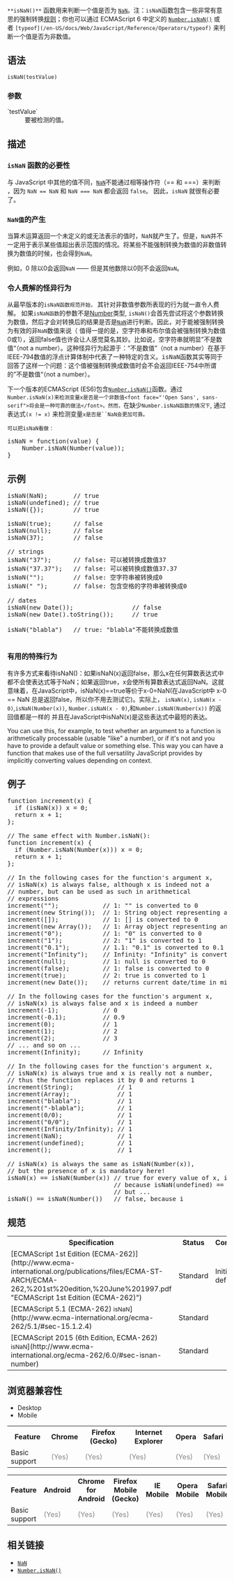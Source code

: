 `**isNaN()**` 函数用来判断一个值是否为 [`NaN`](/zh-CN/docs/Web/JavaScript/Reference/Global_Objects/NaN "全局属性 NaN 表示 Not-A-Number 的值。")。注：`isNaN`函数包含一些非常有意思的强制转换[规则](#Description)；你也可以通过 ECMAScript 6 中定义的 [`Number.isNaN()`](/zh-CN/docs/Web/JavaScript/Reference/Global_Objects/Number/isNaN "Number.isNaN() 方法用来检测传入的值是否是 NaN。该方法比传统的全局函数 isNaN() 更可靠。") 或者 `[typeof](/en-US/docs/Web/JavaScript/Reference/Operators/typeof)` 来判断一个值是否为非数值。

## 语法

    isNaN(testValue)

### 参数

<dl>

<dt>`testValue`</dt>

<dd>要被检测的值。</dd>

</dl>

## 描述

### `isNaN` 函数的必要性

与 JavaScript 中其他的值不同，[`NaN`](/zh-CN/docs/Web/JavaScript/Reference/Global_Objects/NaN "全局属性 NaN 表示 Not-A-Number 的值。")不能通过相等操作符（== 和 ===）来判断 ，因为 `NaN == NaN` 和 `NaN === NaN` 都会返回 `false`。 因此，`isNaN` 就很有必要了。

### `NaN值`的产生

<font face="Courier New, Andale Mono, monospace">当算术运算返回一个未定义的或无法表示的值时，NaN就产生了。但是，`NaN`并不一定用于表示某些值超出表示范围的情况。</font><font face="Consolas, Monaco, 'Andale Mono', monospace">将某些不能强制转换为数值的非数值转换为数值的时候，也会得到`NaN`</font>。

例如，0 除以0会返回`NaN` —— 但是其他数除以0则不会返回`NaN`。

### 令人费解的怪异行为

从最早版本的`isNaN函数规范开始，` 其针对非数值参数所表现的行为就一直令人费解。 如果`isNaN函数`的参数不是[Number](http://es5.github.com/#x8.5 "http://es5.github.com/#x8.5")类型, `isNaN()`会首先尝试将这个参数转换为数值，然后才会对转换后的结果是否是[`NaN`](/zh-CN/docs/Web/JavaScript/Reference/Global_Objects/NaN "全局属性 NaN 表示 Not-A-Number 的值。")进行判断。因此，对于能被强制转换为有效的非`NaN`数值来说（ 值得一提的是，空字符串和布尔值会被强制转换为数值0或1），返回false值也许会让人感觉莫名其妙。比如说，空字符串就明显”不是数值“（not a number）。这种怪异行为起源于：“不是数值”（not a number）在基于IEEE-794数值的浮点计算体制中代表了一种特定的含义。<span style="font-family: consolas,monaco,andale mono,monospace;">isNaN函数其实等同于回答了这样一个问题：这个值被强制转换成数值时会不会返回</span>IEEE-754​中所谓的”不是数值“（not a number）。

下一个版本的ECMAScript (ES6)包含[`Number.isNaN()`](/zh-CN/docs/Web/JavaScript/Reference/Global_Objects/Number/isNaN "Number.isNaN() 方法用来检测传入的值是否是 NaN。该方法比传统的全局函数 isNaN() 更可靠。")函数。通过`Number.isNaN(x)来检测变量x是否是一个非数值<font face="'Open Sans', sans-serif">将会是一种可靠的做法</font>。然而，`在缺少`Number.isNaN函数的情况下`, 通过表达式`(x != x)` 来检测变量`x是否是``NaN会更加可靠。`

`可以把isNaN看做：`

<pre class="brush: js">isNaN = function(value) {
    Number.isNaN(Number(value));
}</pre>

## 示例

<pre class="brush: js">isNaN(NaN);       // true
isNaN(undefined); // true
isNaN({});        // true

isNaN(true);      // false
isNaN(null);      // false
isNaN(37);        // false

// strings
isNaN("37");      // false: 可以被转换成数值37
isNaN("37.37");   // false: 可以被转换成数值37.37
isNaN("");        // false: 空字符串被转换成0
isNaN(" ");       // false: 包含空格的字符串被转换成0

// dates
isNaN(new Date());                // false
isNaN(new Date().toString());     // true

isNaN("blabla")   // true: "blabla"不能转换成数值

</pre>

### 有用的特殊行为

有许多方式来看待isNaN()：如果isNaN(x)返回false，那么x在任何算数表达式中都不会使表达式等于NaN；如果返回true，x会使所有算数表达式返回NaN。这就意味着，在JavaScript中，isNaN(x)==true等价于x-0=NaN(在JavaScript中 x-0 == NaN 总是返回false，所以你不用去测试它)。实际上， `isNaN(x)`, `isNaN(x - 0)`,`isNaN(Number(x))`, `Number.isNaN(x - 0)`,和`Number.isNaN(Number(x))` 的返回值都是一样的 并且在JavaScript中isNaN(x)是这些表达式中最短的表达。

You can use this, for example, to test whether an argument to a function is arithmetically processable (usable "like" a number), or if it's not and you have to provide a default value or something else. This way you can have a function that makes use of the full versatility JavaScript provides by implicitly converting values depending on context.

## 例子

<pre class="brush: js">function increment(x) {
  if (isNaN(x)) x = 0;
  return x + 1;
};

// The same effect with Number.isNaN():
function increment(x) {
  if (Number.isNaN(Number(x))) x = 0;
  return x + 1;
};

// In the following cases for the function's argument x,
// isNaN(x) is always false, although x is indeed not a
// number, but can be used as such in arithmetical
// expressions
increment("");            // 1: "" is converted to 0
increment(new String());  // 1: String object representing an empty string is converted to 0
increment([]);            // 1: [] is converted to 0
increment(new Array());   // 1: Array object representing an empty array is converted to 0
increment("0");           // 1: "0" is converted to 0
increment("1");           // 2: "1" is converted to 1
increment("0.1");         // 1.1: "0.1" is converted to 0.1
increment("Infinity");    // Infinity: "Infinity" is converted to Infinity
increment(null);          // 1: null is converted to 0
increment(false);         // 1: false is converted to 0
increment(true);          // 2: true is converted to 1
increment(new Date());    // returns current date/time in milliseconds plus 1

// In the following cases for the function's argument x,
// isNaN(x) is always false and x is indeed a number
increment(-1);            // 0
increment(-0.1);          // 0.9
increment(0);             // 1
increment(1);             // 2
increment(2);             // 3
// ... and so on ...
increment(Infinity);      // Infinity

// In the following cases for the function's argument x,
// isNaN(x) is always true and x is really not a number,
// thus the function replaces it by 0 and returns 1
increment(String);            // 1
increment(Array);             // 1
increment("blabla");          // 1
increment("-blabla");         // 1
increment(0/0);               // 1
increment("0/0");             // 1
increment(Infinity/Infinity); // 1
increment(NaN);               // 1
increment(undefined);         // 1
increment();                  // 1

// isNaN(x) is always the same as isNaN(Number(x)),
// but the presence of x is mandatory here!
isNaN(x) == isNaN(Number(x)) // true for every value of x, including x == undefined,
                             // because isNaN(undefined) == true and Number(undefined) returns NaN,
                             // but ...
isNaN() == isNaN(Number())   // false, because i</pre>

## 规范

<table class="standard-table">

<tbody>

<tr>

<th scope="col">Specification</th>

<th scope="col">Status</th>

<th scope="col">Comment</th>

</tr>

<tr>

<td>[ECMAScript 1st Edition (ECMA-262)](http://www.ecma-international.org/publications/files/ECMA-ST-ARCH/ECMA-262,%201st%20edition,%20June%201997.pdf "ECMAScript 1st Edition (ECMA-262)")</td>

<td><span class="spec-Standard">Standard</span></td>

<td>Initial definition.</td>

</tr>

<tr>

<td>[ECMAScript 5.1 (ECMA-262)  
<small lang="zh-CN">isNaN</small>](http://www.ecma-international.org/ecma-262/5.1/#sec-15.1.2.4)</td>

<td><span class="spec-Standard">Standard</span></td>

<td> </td>

</tr>

<tr>

<td>[ECMAScript 2015 (6th Edition, ECMA-262)  
<small lang="zh-CN">isNaN</small>](http://www.ecma-international.org/ecma-262/6.0/#sec-isnan-number)</td>

<td><span class="spec-Standard">Standard</span></td>

<td> </td>

</tr>

</tbody>

</table>

## 浏览器兼容性

<div class="htab"><a name="AutoCompatibilityTable" id="AutoCompatibilityTable"></a>

*   <a>Desktop</a>
*   <a>Mobile</a>

</div>

<div id="compat-desktop">

<table class="compat-table">

<tbody>

<tr>

<th>Feature</th>

<th>Chrome</th>

<th>Firefox (Gecko)</th>

<th>Internet Explorer</th>

<th>Opera</th>

<th>Safari</th>

</tr>

<tr>

<td>Basic support</td>

<td><span title="Please update this with the earliest version of support." style="color: #888;">(Yes)</span></td>

<td><span title="Please update this with the earliest version of support." style="color: #888;">(Yes)</span></td>

<td><span title="Please update this with the earliest version of support." style="color: #888;">(Yes)</span></td>

<td><span title="Please update this with the earliest version of support." style="color: #888;">(Yes)</span></td>

<td><span title="Please update this with the earliest version of support." style="color: #888;">(Yes)</span></td>

</tr>

</tbody>

</table>

</div>

<div id="compat-mobile">

<table class="compat-table">

<tbody>

<tr>

<th>Feature</th>

<th>Android</th>

<th>Chrome for Android</th>

<th>Firefox Mobile (Gecko)</th>

<th>IE Mobile</th>

<th>Opera Mobile</th>

<th>Safari Mobile</th>

</tr>

<tr>

<td>Basic support</td>

<td><span title="Please update this with the earliest version of support." style="color: #888;">(Yes)</span></td>

<td><span title="Please update this with the earliest version of support." style="color: #888;">(Yes)</span></td>

<td><span title="Please update this with the earliest version of support." style="color: #888;">(Yes)</span></td>

<td><span title="Please update this with the earliest version of support." style="color: #888;">(Yes)</span></td>

<td><span title="Please update this with the earliest version of support." style="color: #888;">(Yes)</span></td>

<td><span title="Please update this with the earliest version of support." style="color: #888;">(Yes)</span></td>

</tr>

</tbody>

</table>

</div>

## 相关链接

*   [`NaN`](/zh-CN/docs/Web/JavaScript/Reference/Global_Objects/NaN "全局属性 NaN 表示 Not-A-Number 的值。")
*   [`Number.isNaN()`](/zh-CN/docs/Web/JavaScript/Reference/Global_Objects/Number/isNaN "Number.isNaN() 方法用来检测传入的值是否是 NaN。该方法比传统的全局函数 isNaN() 更可靠。")